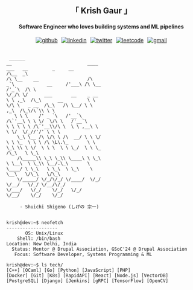 <div align="center">
  <h2>「 Krish Gaur 」</h2>
  <h4>Software Engineer who loves building systems and ML pipelines</h4>
</div>


<div align="center">
<div style="display: flex; justify-content: center; flex-wrap: wrap; gap: 10px;">
  <a href="https://github.com/KrishGaur1354">
    <img src="https://img.shields.io/badge/github-%23121011.svg?style=for-the-badge&logo=github&logoColor=white" alt='github'>
  </a>
  <a href="https://www.linkedin.com/in/thatonekrish/">
    <img src="https://img.shields.io/badge/linkedin-%230077B5.svg?style=for-the-badge&logo=linkedin&logoColor=white" alt='linkedin'>
  </a>
  <a href="https://twitter.com/ThatOneKrish">
    <img src="https://img.shields.io/badge/Twitter-%231DA1F2.svg?style=for-the-badge&logo=Twitter&logoColor=white" alt='twitter'>
  </a>
  <a href="https://leetcode.com/KrishGaur1354/">
    <img src="https://img.shields.io/badge/LeetCode-000000?style=for-the-badge&logo=LeetCode&logoColor=#d16c06" alt='leetcode'>
  </a>
  <a href="mailto:krishgaur13@gmail.com">
    <img src="https://img.shields.io/badge/Gmail-D14836?style=for-the-badge&logo=gmail&logoColor=white" alt='gmail'>
  </a>
</div>

<br>

<div style="display: flex; justify-content: space-between; align-items: center;">
  <div align="left" style="width: 50%;">

```ascii
 ______                              __                            ____                       ___   __         _     __     
/\__  _\                            /\ \__    __                  /\  _`\            __     /'___\ /\ \__    /'_`\  /\ \    
\/_/\ \/      ___       __    _ __  \ \ ,_\  /\_\      __         \ \ \/\ \   _ __  /\_\   /\ \__/ \ \ ,_\  /\_\/\`\\ \ \   
   \ \ \    /' _ `\   /'__`\ /\`'__\ \ \ \/  \/\ \   /'__`\        \ \ \ \ \ /\`'__\\/\ \  \ \ ,__\ \ \ \/  \/_//'/' \ \ \  
    \_\ \__ /\ \/\ \ /\  __/ \ \ \/   \ \ \_  \ \ \ /\ \L\.\_       \ \ \_\ \\ \ \/  \ \ \  \ \ \_/  \ \ \_    /\_\   \ \_\ 
    /\_____\\ \_\ \_\\ \____\ \ \_\    \ \__\  \ \_\\ \__/.\_\       \ \____/ \ \_\   \ \_\  \ \_\    \ \__\   \/\_\   \/\_\
    \/_____/ \/_/\/_/ \/____/  \/_/     \/__/   \/_/ \/__/\/_/        \/___/   \/_/    \/_/   \/_/     \/__/    \/_/    \/_/

     - Shuichi Shigeno (しげの 宗一)
```
  </div>
</div>

<div align="left">

```console
krish@dev:~$ neofetch
-------------------
       OS: Unix/Linux
    Shell: /bin/bash
Location: New Delhi, India
  Status: Mentor @ Drupal Association, GSoC'24 @ Drupal Association
   Focus: Software Developer, Systems Programming & ML
    
krish@dev:~$ ls tech/
[C++] [OCaml] [Go] [Python] [JavaScript] [PHP] 
[Docker] [Git] [K8s] [RapidAPI] [React] [Node.js] [VectorDB]
[PostgreSQL] [Django] [Jenkins] [gRPC] [TensorFlow] [OpenCV] 
```

</div>


</div>

<div align="center">
<!--
## Github Stats
</div>
<table align="center">
 <tr>
 <td><img src="https://github-readme-stats.vercel.app/api?username=krishgaur1354&show_icons=true&theme=react" alt="cont" /></td>
   <td><img src="https://github-readme-stats.vercel.app/api/top-langs/?username=krishgaur1354&layout=compact&theme=react" alt="streak" />
</table>
